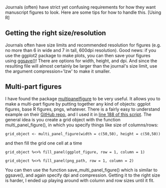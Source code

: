 Journals (often) have strict yet confusing requirements for how they want manuscript figures to look. Here are some tips for how to handle this. [Using R]

## Getting the right size/resolution
Journals often have size limits and recommended resolution for figures (e.g. no more than 6 in wide and 7 in tall, 600dpi resolution). Good news: if you use the ggplot2 package to make plots, you can then save your figures using [ggsave()](http://ggplot2.tidyverse.org/reference/ggsave.html)! There are options for width, height, and dpi. And since the resulting file will almost certainly be larger than the journal's size limit, use the argument compression='lzw' to make it smaller.

## Multi-part figures
I have found the package [multipanelfigure](https://cran.r-project.org/web/packages/multipanelfigure/multipanelfigure.pdf) to be very useful. It allows you to make a multi-part figure by putting together any kind of objects: ggplot figures, base R figures, pngs, whatever. There is a fairly easy to understand example on their [GitHub repo](https://github.com/cran/multipanelfigure), and I used it in [line 188 of this script](https://github.com/emchristensen/Extreme-events-LDA/blob/master/rodent_LDA_analysis.r). The general idea is you create a grid object with the function multi_panel_figure(), in which you specify things like size of columns/rows:

`grid_object <- multi_panel_figure(width = c(50,50), height = c(50,50))`

and then fill the grid one cell at a time

`grid_object %<>% fill_panel(ggplot_figure, row = 1, column = 1)`

`grid_object %<>% fill_panel(png_path, row = 1, column = 2)`

You can then use the function save_multi_panel_figure() which is similar to ggsave(), and again specify dpi and compression. Getting it to the right size is harder, I ended up playing around with column and row sizes until it fit. 